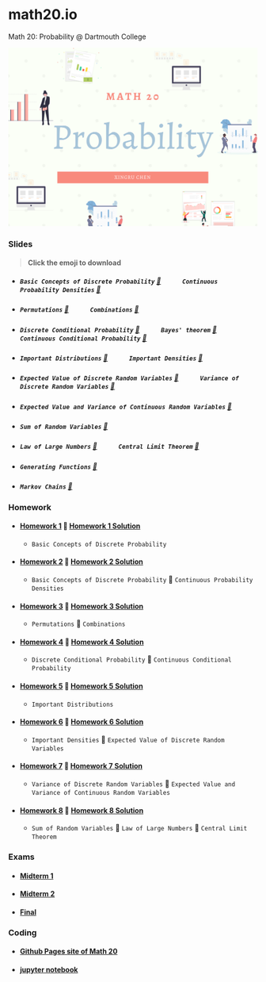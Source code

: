 # math20.io
Math 20: Probability @ Dartmouth College

<p align = "center" >
<img src="./images/Math 20.png" alt="" width="600">
</p>

### Slides 
> #### Click the emoji to download

* ##### `Basic Concepts of Discrete Probability` [:melon:](https://github.com/fudab/math20.io/tree/master/slides/M20_Lec1.pdf) &nbsp; &nbsp; &nbsp; &nbsp; &nbsp; &nbsp; `Continuous Probability Densities` [:melon:](https://github.com/fudab/math20.io/tree/master/slides/M20_Lec2.pdf)

* ##### `Permutations` [:peach:](https://github.com/fudab/math20.io/tree/master/slides/M20_Lec3.pdf) &nbsp; &nbsp; &nbsp; &nbsp; &nbsp; &nbsp; `Combinations` [:peach:](https://github.com/fudab/math20.io/tree/master/slides/M20_Lec4.pdf)

* ##### `Discrete Conditional Probability` [:kiwi_fruit:](https://github.com/fudab/math20.io/tree/master/slides/M20_Lec5A.pdf) &nbsp; &nbsp; &nbsp; &nbsp; &nbsp; &nbsp; `Bayes' theorem` [:kiwi_fruit:](https://github.com/fudab/math20.io/tree/master/slides/M20_Lec5B.pdf) &nbsp; &nbsp; &nbsp; &nbsp; &nbsp; &nbsp; `Continuous Conditional Probability` [:kiwi_fruit:](https://github.com/fudab/math20.io/tree/master/slides/M20_Lec6.pdf)

* ##### `Important Distributions` [:watermelon:](https://github.com/fudab/math20.io/tree/master/slides/M20_Lec7A.pdf) &nbsp; &nbsp; &nbsp; &nbsp; &nbsp; &nbsp; `Important Densities` [:watermelon:](https://github.com/fudab/math20.io/tree/master/slides/M20_Lec7B.pdf)

* ##### `Expected Value of Discrete Random Variables` [:pear:](https://github.com/fudab/math20.io/tree/master/slides/M20_Lec8.pdf) &nbsp; &nbsp; &nbsp; &nbsp; &nbsp; &nbsp; `Variance of Discrete Random Variables` [:pear:](https://github.com/fudab/math20.io/tree/master/slides/M20_Lec9.pdf)

* ##### `Expected Value and Variance of Continuous Random Variables` [:mango:](https://github.com/fudab/math20.io/tree/master/slides/M20_Lec10.pdf)

* ##### `Sum of Random Variables` [:mango:](https://github.com/fudab/math20.io/tree/master/slides/M20_Lec11.pdf)

* ##### `Law of Large Numbers` [:strawberry:](https://github.com/fudab/math20.io/tree/master/slides/M20_Lec12A.pdf) &nbsp; &nbsp; &nbsp; &nbsp; &nbsp; &nbsp; `Central Limit Theorem` [:strawberry:](https://github.com/fudab/math20.io/tree/master/slides/M20_Lec12B.pdf)

* ##### `Generating Functions` [:lemon:](https://github.com/fudab/math20.io/tree/master/slides/M20_Lec13.pdf)

* ##### `Markov Chains` [:lemon:](https://github.com/fudab/math20.io/tree/master/slides/M20_Lec14.pdf)


### Homework

* #### [Homework 1](https://github.com/fudab/math20.io/tree/master/homework/M20_HW1.pdf)  :email: [Homework 1 Solution](https://github.com/fudab/math20.io/tree/master/homework/solution/M20_HW1_Solution.pdf)  
  * `Basic Concepts of Discrete Probability`
  
* #### [Homework 2](https://github.com/fudab/math20.io/tree/master/homework/M20_HW2.pdf) :email: [Homework 2 Solution](https://github.com/fudab/math20.io/tree/master/homework/solution/M20_HW2_Solution.pdf) 
  * `Basic Concepts of Discrete Probability` :icecream: `Continuous Probability Densities`
  
* #### [Homework 3](https://github.com/fudab/math20.io/tree/master/homework/M20_HW3.pdf) :email: [Homework 3 Solution](https://github.com/fudab/math20.io/tree/master/homework/solution/M20_HW3_Solution.pdf) 
  * `Permutations` :icecream: `Combinations`
  
* #### [Homework 4](https://github.com/fudab/math20.io/tree/master/homework/M20_HW4.pdf) :email: [Homework 4 Solution](https://github.com/fudab/math20.io/tree/master/homework/solution/M20_HW4_Solution.pdf) 
  * `Discrete Conditional Probability` :icecream: `Continuous Conditional Probability`
  
* #### [Homework 5](https://github.com/fudab/math20.io/tree/master/homework/M20_HW5.pdf) :email: [Homework 5 Solution](https://github.com/fudab/math20.io/tree/master/homework/solution/M20_HW5_Solution.pdf) 
  * `Important Distributions`

* #### [Homework 6](https://github.com/fudab/math20.io/tree/master/homework/M20_HW6.pdf) :email: [Homework 6 Solution](https://github.com/fudab/math20.io/tree/master/homework/solution/M20_HW6_Solution.pdf) 
  * `Important Densities` :icecream: `Expected Value of Discrete Random Variables`
  
* #### [Homework 7](https://github.com/fudab/math20.io/tree/master/homework/M20_HW7.pdf) :email: [Homework 7 Solution](https://github.com/fudab/math20.io/tree/master/homework/solution/M20_HW7_Solution.pdf) 
  * `Variance of Discrete Random Variables` :icecream: `Expected Value and Variance of Continuous Random Variables`
  
* #### [Homework 8](https://github.com/fudab/math20.io/tree/master/homework/M20_HW8.pdf) :email: [Homework 8 Solution](https://github.com/fudab/math20.io/tree/master/homework/solution/M20_HW8_Solution.pdf) 
  * `Sum of Random Variables` :icecream: `Law of Large Numbers` :icecream: `Central Limit Theorem`
  
### Exams

* #### [Midterm 1](https://github.com/fudab/math20.io/tree/master/exams/Midterm1.pdf)
* #### [Midterm 2](https://github.com/fudab/math20.io/tree/master/exams/Midterm2.pdf)
* #### [Final](https://github.com/fudab/math20.io/tree/master/exams/Final.pdf)

### Coding

* #### [Github Pages site of Math 20](https://fudab.github.io/math20) 

* #### [jupyter notebook](https://github.com/fudab/math20.io/tree/master/scripts)
